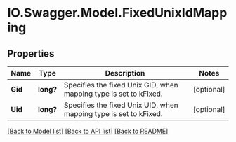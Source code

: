 # IO.Swagger.Model.FixedUnixIdMapping
## Properties

Name | Type | Description | Notes
------------ | ------------- | ------------- | -------------
**Gid** | **long?** | Specifies the fixed Unix GID, when mapping type is set to kFixed. | [optional] 
**Uid** | **long?** | Specifies the fixed Unix UID, when mapping type is set to kFixed. | [optional] 

[[Back to Model list]](../README.md#documentation-for-models) [[Back to API list]](../README.md#documentation-for-api-endpoints) [[Back to README]](../README.md)

